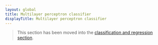 ```yaml
---
layout: global
title: Multilayer perceptron classifier
displayTitle: Multilayer perceptron classifier
---
```


  > This section has been moved into the
   [classification and regression section](ml-classification-regression.html#multilayer-perceptron-classifier).
